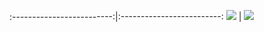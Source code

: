 :-------------------------:|:-------------------------:
![](https://github-readme-stats.vercel.app/api/top-langs/?username=michelml&hide=html,jupyter%20notebook&layout=compact&hide_title=true)  |  ![](https://github-readme-stats.vercel.app/api?username=michelml&include_all_commits=true&show_icons=true&count_private=true&hide_title=true)
